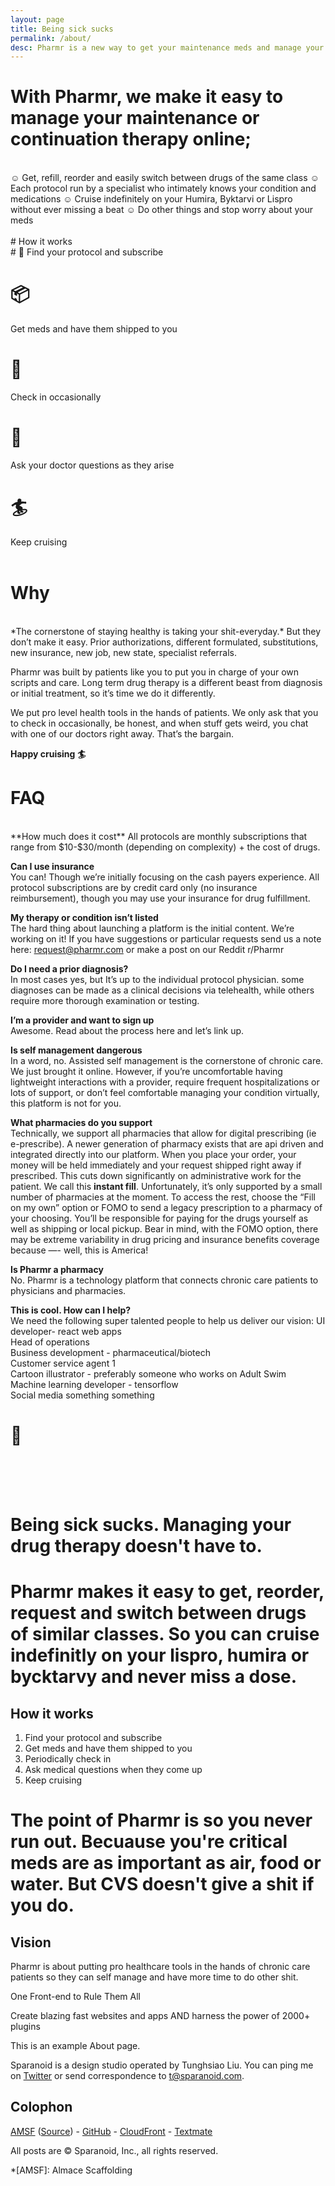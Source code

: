 ```yaml
---
layout: page
title: Being sick sucks
permalink: /about/
desc: Pharmr is a new way to get your maintenance meds and manage your condition online
---
```


# With Pharmr, we make it easy to manage your maintenance or continuation therapy online;  
<br>
☺ Get, refill, reorder and easily switch between drugs of the same class  
☺ Each protocol run by a specialist who intimately knows your condition and medications 
☺ Cruise indefinitely on your Humira, Byktarvi or Lispro without ever missing a beat  
☺ Do other things and stop worry about your meds

<br>
<br>
# How it works  
<br>
# 🔎  
Find your protocol and subscribe  

# 📦  
Get meds and have them shipped to you  

# 📲  
Check in occasionally  

# 💬  
Ask your doctor questions as they arise  

# 🏄  
Keep cruising  
<br>

# Why  
<br>
*The cornerstone of staying healthy is taking your shit-everyday.* But they don’t make it easy.  Prior authorizations, different formulated, substitutions, new insurance, new job, new state, specialist referrals. 

Pharmr was built by patients like you to put you in charge of your own scripts and care. Long term drug therapy is a different beast from diagnosis or initial treatment, so it’s time we do it differently. 

We put pro level health tools in the hands of patients. We only ask that you to check in occasionally, be honest, and when stuff gets weird, you chat with one of our doctors right away. That’s the bargain. 

**Happy cruising 🏄**
<br>

# FAQ 
<br>
**How much does it cost**  
All protocols are monthly subscriptions that range from $10-$30/month (depending on complexity) + the cost of drugs. 

**Can I use insurance**  
You can! Though we’re initially focusing on the cash payers experience. All protocol subscriptions are by credit card only (no insurance reimbursement), though you may use your insurance for drug fulfillment. 

**My therapy or condition isn’t listed**  
The hard thing about launching a platform is the initial content. We’re working on it! If you have suggestions or particular requests send us a note here: request@pharmr.com or make a post on our Reddit r/Pharmr 

**Do I need a prior diagnosis?**  
In most cases yes, but It’s up to the individual protocol physician. some diagnoses can be made as a clinical decisions via telehealth, while others require more thorough examination or testing. 

**I’m a provider and want to sign up**  
Awesome. Read about the process here and  let’s link up. 

**Is self management dangerous**   
In a word, no. Assisted self management is the cornerstone of chronic care. We just brought it online. However, if you’re uncomfortable having lightweight interactions with a provider, require frequent hospitalizations or lots of support, or don’t feel comfortable managing your condition virtually, this platform is not for you. 

**What pharmacies do you support**  
Technically, we support all pharmacies that allow for digital prescribing (ie e-prescribe). A newer generation of pharmacy exists that are api driven and integrated directly into our platform. When you place your order, your money will be held immediately and your request shipped right away if prescribed. This cuts down significantly on administrative work for the patient. We call this **instant fill**. Unfortunately, it’s only supported by a small number of pharmacies at the moment. To access the rest, choose the “Fill on my own” option or FOMO to send a legacy prescription to a pharmacy of your choosing. You’ll be responsible for paying for the drugs yourself as well as shipping or local pickup. Bear in mind, with the FOMO option, there may be extreme variability in drug pricing and insurance benefits coverage because —- well, this is America!

**Is Pharmr a pharmacy**  
No. Pharmr is a technology platform that connects chronic care patients to physicians and pharmacies. 

**This is cool. How can I help?**  
We need the following super talented people to help us deliver our vision:
UI developer- react web apps  
Head of operations  
Business development - pharmaceutical/biotech  
Customer service agent 1  
Cartoon illustrator - preferably someone who works on Adult Swim  
Machine learning developer - tensorflow  
Social media something something  

# 🧬  
<br>
<br>
<br>


# Being sick sucks. Managing your drug therapy doesn't have to.  

# Pharmr makes it easy to get, reorder, request and switch between drugs of similar classes. So you can cruise indefinitly on your lispro, humira or bycktarvy and never miss a dose.  

## How it works

1. Find your protocol and subscribe  
2. Get meds and have them shipped to you  
3. Periodically check in  
4. Ask medical questions when they come up
5. Keep cruising

# The point of Pharmr is so you never run out. Becuause you're critical meds are as important as air, food or water. But CVS doesn't give a shit if you do.

## Vision  

Pharmr is about putting pro healthcare tools in the hands of chronic care patients so they can self manage and have more time to do other shit. 

One Front-end to
Rule Them All

Create blazing fast websites and apps AND harness the power of 2000+ plugins

This is an example About page.

Sparanoid is a design studio operated by Tunghsiao Liu. You can ping me on [Twitter](https://twitter.com/tunghsiao) or send correspondence to [t@sparanoid.com](mailto:t@sparanoid.com).

## Colophon

[AMSF](https://sparanoid.com/lab/amsf/) ([Source](https://github.com/sparanoid/sparanoid.com)) -
[GitHub](https://github.com/) -
[CloudFront](https://aws.amazon.com/cloudfront/) -
[Textmate](https://macromates.com/)

All posts are &copy; Sparanoid, Inc., all rights reserved.

*[AMSF]: Almace Scaffolding
